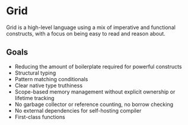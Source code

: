 # Grid

Grid is a high-level language using a mix of imperative and functional constructs, with a focus on being easy to read and reason about.

## Goals

- Reducing the amount of boilerplate required for powerful constructs
- Structural typing
- Pattern matching conditionals
- Clear native type truthiness
- Scope-based memory management without explicit ownership or lifetime tracking
- No garbage collector or reference counting, no borrow checking
- No external dependencies for self-hosting compiler
- First-class functions
